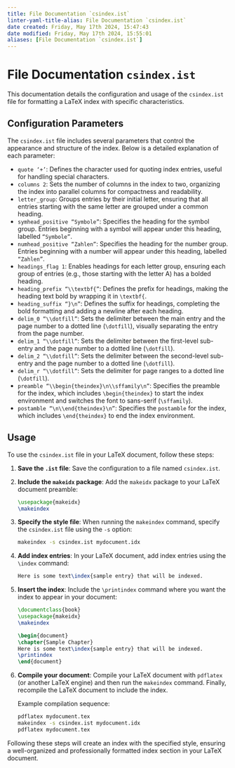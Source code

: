 ```yaml
---
title: File Documentation `csindex.ist`
linter-yaml-title-alias: File Documentation `csindex.ist`
date created: Friday, May 17th 2024, 15:47:43
date modified: Friday, May 17th 2024, 15:55:01
aliases: [File Documentation `csindex.ist`]
---
```


# File Documentation `csindex.ist`

This documentation details the configuration and usage of the `csindex.ist` file for formatting a LaTeX index with specific characteristics.

## Configuration Parameters

The `csindex.ist` file includes several parameters that control the appearance and structure of the index. Below is a detailed explanation of each parameter:

- `quote ‘+’`: Defines the character used for quoting index entries, useful for handling special characters.  
- `columns 2`: Sets the number of columns in the index to two, organizing the index into parallel columns for compactness and readability.
- `letter_group`: Groups entries by their initial letter, ensuring that all entries starting with the same letter are grouped under a common heading.
- `symhead_positive “Symbole”`: Specifies the heading for the symbol group. Entries beginning with a symbol will appear under this heading, labelled `“Symbole”`.
- `numhead_positive “Zahlen”`: Specifies the heading for the number group. Entries beginning with a number will appear under this heading, labelled `“Zahlen”`.
- `headings_flag 1`: Enables headings for each letter group, ensuring each group of entries (e.g., those starting with the letter A) has a bolded heading.
- `heading_prefix “\\textbf{”`: Defines the prefix for headings, making the heading text bold by wrapping it in `\textbf{`.
- `heading_suffix “}\n”`: Defines the suffix for headings, completing the bold formatting and adding a newline after each heading.
- `delim_0 “\\dotfill”`: Sets the delimiter between the main entry and the page number to a dotted line (`\dotfill`), visually separating the entry from the page number.
- `delim_1 “\\dotfill”`: Sets the delimiter between the first-level sub-entry and the page number to a dotted line (`\dotfill`).
- `delim_2 “\\dotfill”`: Sets the delimiter between the second-level sub-entry and the page number to a dotted line (`\dotfill`).
- `delim_r “\\dotfill”`: Sets the delimiter for page ranges to a dotted line (`\dotfill`).
- `preamble “\\begin{theindex}\n\\sffamily\n”`: Specifies the preamble for the index, which includes `\begin{theindex}` to start the index environment and switches the font to sans-serif (`\sffamily`).
- `postamble “\n\\end{theindex}\n”`: Specifies the `postamble` for the index, which includes `\end{theindex}` to end the index environment.

## Usage

To use the `csindex.ist` file in your LaTeX document, follow these steps:

1. **Save the `.ist` file**: Save the configuration to a file named `csindex.ist`.
2. **Include the `makeidx` package**: Add the `makeidx` package to your LaTeX document preamble:

   ```latex
   \usepackage{makeidx}
   \makeindex
   ```

3. **Specify the style file**: When running the `makeindex` command, specify the `csindex.ist` file using the `-s` option:

   ```sh
   makeindex -s csindex.ist mydocument.idx
   ```

4. **Add index entries**: In your LaTeX document, add index entries using the `\index` command:

   ```latex
   Here is some text\index{sample entry} that will be indexed.
   ```

5. **Insert the index**: Include the `\printindex` command where you want the index to appear in your document:

   ```latex
   \documentclass{book}
   \usepackage{makeidx}
   \makeindex

   \begin{document}
   \chapter{Sample Chapter}
   Here is some text\index{sample entry} that will be indexed.
   \printindex
   \end{document}
   ```

6. **Compile your document**: Compile your LaTeX document with `pdflatex` (or another LaTeX engine) and then run the `makeindex` command. Finally, recompile the LaTeX document to include the index.

   Example compilation sequence:

   ```sh
   pdflatex mydocument.tex
   makeindex -s csindex.ist mydocument.idx
   pdflatex mydocument.tex
   ```

Following these steps will create an index with the specified style, ensuring a well-organized and professionally formatted index section in your LaTeX document.
